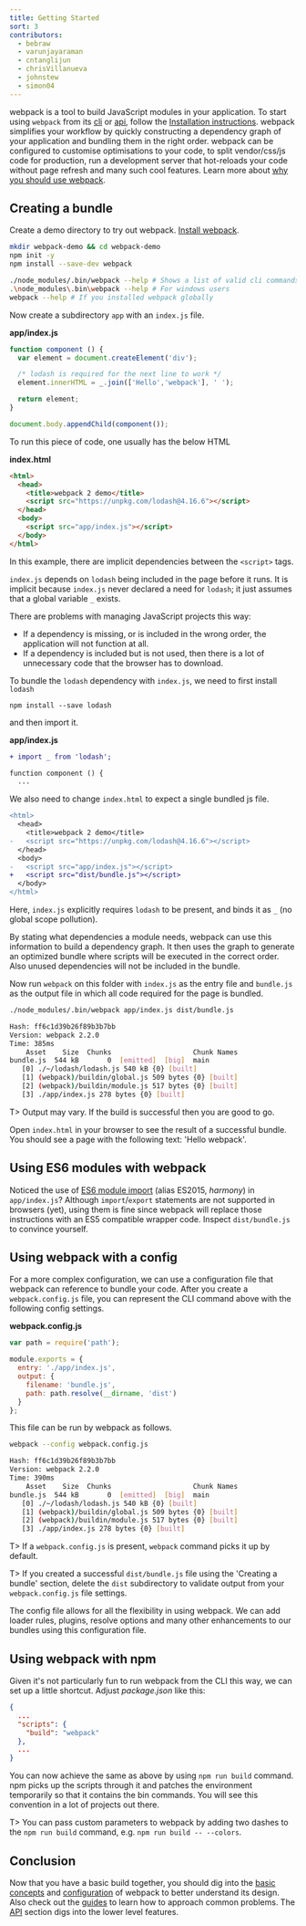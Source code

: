 ```yaml
---
title: Getting Started
sort: 3
contributors:
  - bebraw
  - varunjayaraman
  - cntanglijun
  - chrisVillanueva
  - johnstew
  - simon04
---
```


webpack is a tool to build JavaScript modules in your application. To start using `webpack` from its [cli](/api/cli) or [api](/api/node), follow the [Installation instructions](/guides/installation).
webpack simplifies your workflow by quickly constructing a dependency graph of your application and bundling them in the right order. webpack can be configured to customise optimisations to your code, to split vendor/css/js code for production, run a development server that hot-reloads your code without page refresh and many such cool features. Learn more about [why you should use webpack](/get-started/why-webpack).

## Creating a bundle

Create a demo directory to try out webpack. [Install webpack](/guides/installation).

```bash
mkdir webpack-demo && cd webpack-demo
npm init -y
npm install --save-dev webpack
```

```bash
./node_modules/.bin/webpack --help # Shows a list of valid cli commands
.\node_modules\.bin\webpack --help # For windows users
webpack --help # If you installed webpack globally
```

Now create a subdirectory `app` with an `index.js` file.

__app/index.js__

```javascript
function component () {
  var element = document.createElement('div');

  /* lodash is required for the next line to work */
  element.innerHTML = _.join(['Hello','webpack'], ' ');

  return element;
}

document.body.appendChild(component());
```

To run this piece of code, one usually has the below HTML

__index.html__

```html
<html>
  <head>
    <title>webpack 2 demo</title>
    <script src="https://unpkg.com/lodash@4.16.6"></script>
  </head>
  <body>
    <script src="app/index.js"></script>
  </body>
</html>
```

In this example, there are implicit dependencies between the `<script>` tags.

`index.js` depends on `lodash` being included in the page before it runs. It is implicit because `index.js` never declared a need for `lodash`; it just assumes that a global variable `_` exists.

There are problems with managing JavaScript projects this way:
  - If a dependency is missing, or is included in the wrong order, the application will not function at all.
  - If a dependency is included but is not used, then there is a lot of unnecessary code that the browser has to download.

To bundle the `lodash` dependency with `index.js`, we need to first install `lodash`

```
npm install --save lodash
```

and then import it.

__app/index.js__

```diff
+ import _ from 'lodash';

function component () {
  ...
```

We also need to change `index.html` to expect a single bundled js file.

```diff
<html>
  <head>
    <title>webpack 2 demo</title>
-   <script src="https://unpkg.com/lodash@4.16.6"></script>
  </head>
  <body>
-   <script src="app/index.js"></script>
+   <script src="dist/bundle.js"></script>
  </body>
</html>
```

Here, `index.js` explicitly requires `lodash` to be present, and binds it as `_` (no global scope pollution).

By stating what dependencies a module needs, webpack can use this information to build a dependency graph. It then uses the graph to generate an optimized bundle where scripts will be executed in the correct order. Also unused dependencies will not be included in the bundle.

Now run `webpack` on this folder with `index.js` as the entry file and `bundle.js` as the output file in which all code required for the page is bundled.

```bash
./node_modules/.bin/webpack app/index.js dist/bundle.js

Hash: ff6c1d39b26f89b3b7bb
Version: webpack 2.2.0
Time: 385ms
    Asset    Size  Chunks                    Chunk Names
bundle.js  544 kB       0  [emitted]  [big]  main
   [0] ./~/lodash/lodash.js 540 kB {0} [built]
   [1] (webpack)/buildin/global.js 509 bytes {0} [built]
   [2] (webpack)/buildin/module.js 517 bytes {0} [built]
   [3] ./app/index.js 278 bytes {0} [built]
```
T> Output may vary. If the build is successful then you are good to go.

Open `index.html` in your browser to see the result of a successful bundle.
You should see a page with the following text: 'Hello webpack'.

## Using ES6 modules with webpack

Noticed the use of [ES6 module import](https://developer.mozilla.org//en-US/docs/Web/JavaScript/Reference/Statements/import) (alias ES2015, *harmony*) in `app/index.js`? Although `import`/`export` statements are not supported in browsers (yet), using them is fine since webpack will replace those instructions with an ES5 compatible wrapper code. Inspect `dist/bundle.js` to convince yourself.

## Using webpack with a config

For a more complex configuration, we can use a configuration file that webpack can reference to bundle your code. After you create a `webpack.config.js` file, you can represent the CLI command above
with the following config settings.

__webpack.config.js__
```javascript
var path = require('path');

module.exports = {
  entry: './app/index.js',
  output: {
    filename: 'bundle.js',
    path: path.resolve(__dirname, 'dist')
  }
};
```

This file can be run by webpack as follows.

```bash
webpack --config webpack.config.js

Hash: ff6c1d39b26f89b3b7bb
Version: webpack 2.2.0
Time: 390ms
    Asset    Size  Chunks                    Chunk Names
bundle.js  544 kB       0  [emitted]  [big]  main
   [0] ./~/lodash/lodash.js 540 kB {0} [built]
   [1] (webpack)/buildin/global.js 509 bytes {0} [built]
   [2] (webpack)/buildin/module.js 517 bytes {0} [built]
   [3] ./app/index.js 278 bytes {0} [built]
```

T> If a `webpack.config.js` is present, `webpack` command picks it up by default.

T> If you created a successful `dist/bundle.js` file using the 'Creating a bundle' section, delete the `dist` subdirectory to validate output from your `webpack.config.js` file settings.

The config file allows for all the flexibility in using webpack. We can add loader rules, plugins, resolve options and many other enhancements to our bundles using this configuration file.

## Using webpack with npm

Given it's not particularly fun to run webpack from the CLI this way, we can set up a little shortcut. Adjust *package.json* like this:

```json
{
  ...
  "scripts": {
    "build": "webpack"
  },
  ...
}
```

You can now achieve the same as above by using `npm run build` command. npm picks up the scripts through it and patches the environment temporarily so that it contains the bin commands. You will see this convention in a lot of projects out there.

T> You can pass custom parameters to webpack by adding two dashes to the `npm run build` command, e.g. `npm run build -- --colors`.

## Conclusion

Now that you have a basic build together, you should dig into the [basic concepts](/concepts) and [configuration](/configuration) of webpack to better understand its design. Also check out the [guides](/guides) to learn how to approach common problems. The [API](/api) section digs into the lower level features.
